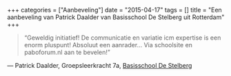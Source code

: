 +++
categories = ["Aanbeveling"]
date = "2015-04-17"
tags = []
title = "Een aanbeveling van Patrick Daalder van Basisschool De Stelberg uit Rotterdam"
+++

> “Geweldig initiatief! De communicatie en variatie icm expertise is een enorm pluspunt! Absoluut een aanrader… Via schoolsite en paboforum.nl aan te bevelen!”

— Patrick Daalder, Groepsleerkracht 7a, [Basisschool De Stelberg](https://www.destelberg.nl)
